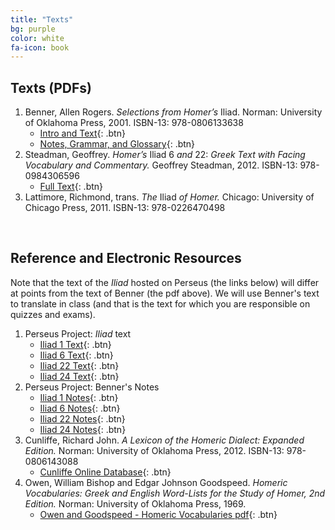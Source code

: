 ```yaml
---
title: "Texts"
bg: purple
color: white
fa-icon: book
---
```


## Texts (PDFs)
1. Benner, Allen Rogers. *Selections from Homer’s* Iliad. Norman: University of Oklahoma Press, 2001. ISBN-13: 978-0806133638
    * [Intro and Text](https://dlibatique.github.io/CL262/texts/benner-1-introandtext.pdf "Benner - Intro and Text"){: .btn}
    * [Notes, Grammar, and Glossary](https://dlibatique.github.io/CL262/texts/benner-2-notes.pdf "Benner - Notes, Grammar, and Glossary"){: .btn}  
2. Steadman, Geoffrey. *Homer’s* Iliad 6 *and* 22: *Greek Text with Facing Vocabulary and Commentary.* Geoffrey Steadman, 2012. ISBN-13: 978-0984306596
    * [Full Text](https://dlibatique.github.io/CL262/texts/steadman-6and22.pdf "Steadman - Full Text"){: .btn}  
3. Lattimore, Richmond, trans. *The* Iliad *of Homer.* Chicago: University of Chicago Press, 2011. ISBN-13: 978-0226470498
<br />

## Reference and Electronic Resources
Note that the text of the *Iliad* hosted on Perseus (the links below) will differ at points from the text of Benner (the pdf above). We will use Benner's text to translate in class (and that is the text for which you are responsible on quizzes and exams).

1. Perseus Project: *Iliad* text
    * [Iliad 1 Text](http://www.perseus.tufts.edu/hopper/text?doc=Perseus%3atext%3a1999.01.0133 "Iliad 1"){: .btn}
    * [Iliad 6 Text](http://www.perseus.tufts.edu/hopper/text?doc=Perseus%3Atext%3A1999.01.0133%3Abook%3D6%3Acard%3D1 "Iliad 6"){: .btn}
    * [Iliad 22 Text](http://www.perseus.tufts.edu/hopper/text?doc=Perseus%3Atext%3A1999.01.0133%3Abook%3D22%3Acard%3D1 "Iliad 22"){: .btn}
    * [Iliad 24 Text](http://www.perseus.tufts.edu/hopper/text?doc=Perseus%3Atext%3A1999.01.0133%3Abook%3D24%3Acard%3D1 "Iliad 24"){: .btn}
2. Perseus Project: Benner's Notes
    * [Iliad 1 Notes](http://www.perseus.tufts.edu/hopper/text?doc=Perseus:text:1999.04.0083 "Iliad 1 Notes"){: .btn}
    * [Iliad 6 Notes](http://www.perseus.tufts.edu/hopper/text?doc=Perseus%3Atext%3A1999.04.0083%3Abook%3D6 "Iliad 6 Notes"){: .btn}
    * [Iliad 22 Notes](http://www.perseus.tufts.edu/hopper/text?doc=Perseus%3Atext%3A1999.04.0083%3Abook%3D22 "Iliad 22 Notes"){: .btn}
    * [Iliad 24 Notes](http://www.perseus.tufts.edu/hopper/text?doc=Perseus%3Atext%3A1999.04.0083%3Abook%3D24 "Iliad 24 Notes"){: .btn}
3. Cunliffe, Richard John. *A Lexicon of the Homeric Dialect: Expanded Edition.* Norman: University of Oklahoma Press, 2012. ISBN-13: 978-0806143088
    * [Cunliffe Online Database](http://stephanus.tlg.uci.edu/cunliffe/#eid=1&context=lsj "Cunliffe"){: .btn}
4. Owen, William Bishop and Edgar Johnson Goodspeed. *Homeric Vocabularies: Greek and English Word-Lists for the Study of Homer, 2nd Edition.* Norman: University of Oklahoma Press, 1969.
    * [Owen and Goodspeed - Homeric Vocabularies pdf](https://ia802700.us.archive.org/33/items/homericvocabula00goodgoog/homericvocabula00goodgoog.pdf "Owen and Goodspeed"){: .btn}